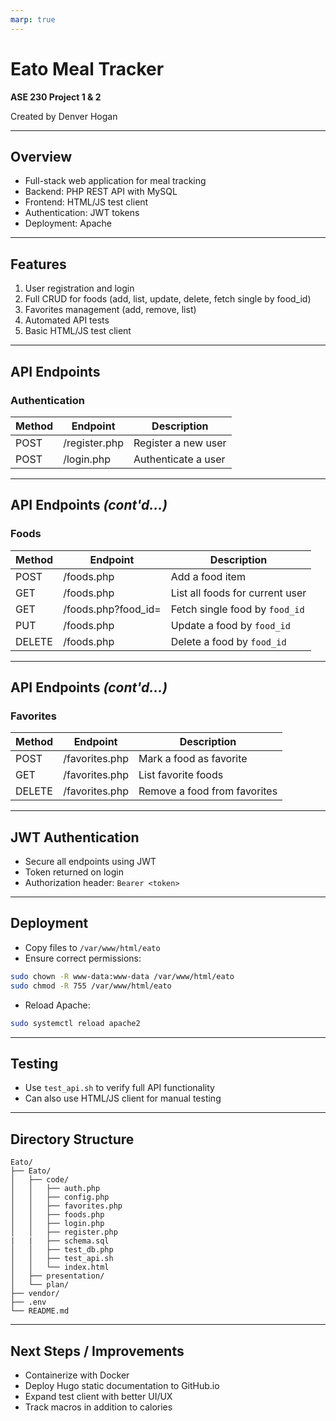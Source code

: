 ```yaml
---
marp: true
---
```


# Eato Meal Tracker

**ASE 230 Project 1 & 2**

Created by Denver Hogan

---

## Overview

* Full-stack web application for meal tracking
* Backend: PHP REST API with MySQL
* Frontend: HTML/JS test client
* Authentication: JWT tokens
* Deployment: Apache

---

## Features

1. User registration and login
2. Full CRUD for foods (add, list, update, delete, fetch single by food_id)
3. Favorites management (add, remove, list)
4. Automated API tests
5. Basic HTML/JS test client

---

## API Endpoints

### Authentication

| Method | Endpoint      | Description         |
| ------ | ------------- | ------------------- |
| POST   | /register.php | Register a new user |
| POST   | /login.php    | Authenticate a user |

---

## API Endpoints *(cont'd...)*

### Foods

| Method | Endpoint                | Description                     |
| ------ | ----------------------- | ------------------------------- |
| POST   | /foods.php              | Add a food item                 |
| GET    | /foods.php              | List all foods for current user |
| GET    | /foods.php?food_id=<id> | Fetch single food by `food_id`  |
| PUT    | /foods.php              | Update a food by `food_id`      |
| DELETE | /foods.php              | Delete a food by `food_id`      |

---

## API Endpoints *(cont'd...)*

### Favorites

| Method | Endpoint       | Description                  |
| ------ | -------------- | ---------------------------- |
| POST   | /favorites.php | Mark a food as favorite      |
| GET    | /favorites.php | List favorite foods          |
| DELETE | /favorites.php | Remove a food from favorites |


---

## JWT Authentication

* Secure all endpoints using JWT
* Token returned on login
* Authorization header: `Bearer <token>`

---

## Deployment

* Copy files to `/var/www/html/eato`
* Ensure correct permissions:

```bash
sudo chown -R www-data:www-data /var/www/html/eato
sudo chmod -R 755 /var/www/html/eato
```

* Reload Apache:

```bash
sudo systemctl reload apache2
```

---

## Testing

* Use `test_api.sh` to verify full API functionality
* Can also use HTML/JS client for manual testing

---

## Directory Structure

```
Eato/
├── Eato/
│   ├── code/
│   │   ├── auth.php
│   │   ├── config.php
│   │   ├── favorites.php
│   │   ├── foods.php
│   │   ├── login.php
│   │   ├── register.php
|   |   ├── schema.sql
│   │   ├── test_db.php
│   │   ├── test_api.sh
│   │   └── index.html
│   ├── presentation/
│   └── plan/
├── vendor/
├── .env
└── README.md
```

---

## Next Steps / Improvements

* Containerize with Docker
* Deploy Hugo static documentation to GitHub.io
* Expand test client with better UI/UX
* Track macros in addition to calories
